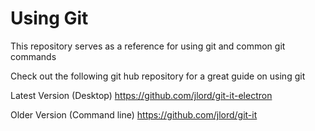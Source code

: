 # Using Git
This repository serves as a reference for using git and common git commands

Check out the following git hub repository for a great guide on using git 

Latest Version (Desktop) https://github.com/jlord/git-it-electron

Older Version (Command line) https://github.com/jlord/git-it
